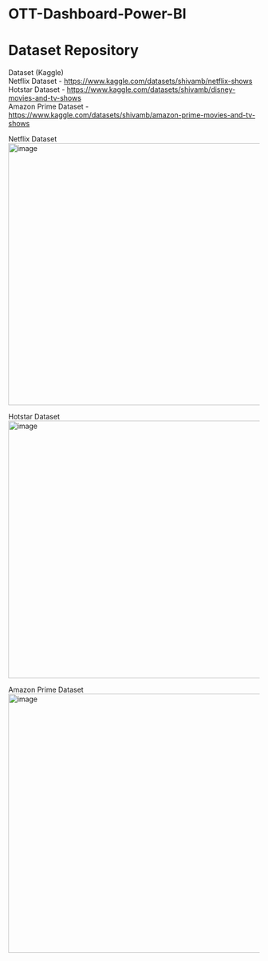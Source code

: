 # OTT-Dashboard-Power-BI

# Dataset Repository

Dataset (Kaggle)<br>
Netflix Dataset - https://www.kaggle.com/datasets/shivamb/netflix-shows<br>
Hotstar Dataset - https://www.kaggle.com/datasets/shivamb/disney-movies-and-tv-shows<br>
Amazon Prime Dataset - https://www.kaggle.com/datasets/shivamb/amazon-prime-movies-and-tv-shows


Netflix Dataset
<img width="925" height="525" alt="image" src="https://github.com/user-attachments/assets/0f72a763-248a-4b7a-ae8f-807f6465a820" />

Hotstar Dataset 
<img width="913" height="516" alt="image" src="https://github.com/user-attachments/assets/5f1e41bb-2e19-46ce-81e0-31f398bedacd" />


Amazon Prime Dataset
<img width="916" height="519" alt="image" src="https://github.com/user-attachments/assets/def235b8-043f-4eec-aa83-bffac928bab9" />
